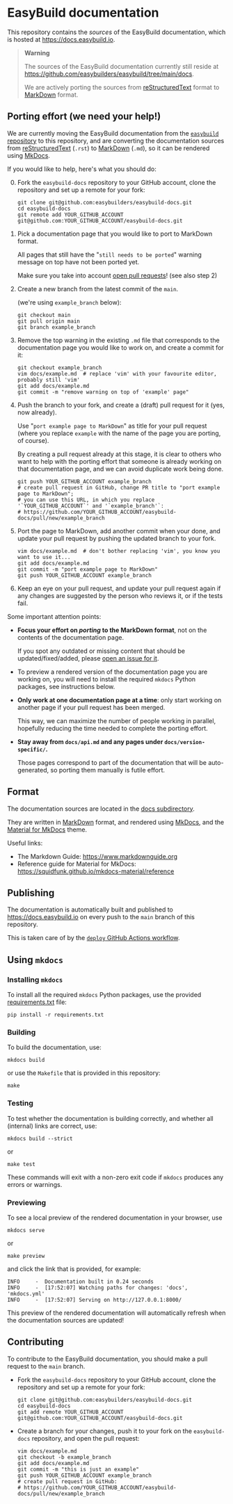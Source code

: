 # EasyBuild documentation

This repository contains the *sources* of the EasyBuild documentation, which is hosted at <https://docs.easybuild.io>.

> **Warning**
> 
> The sources of the EasyBuild documentation currently still reside at <https://github.com/easybuilders/easybuild/tree/main/docs>.
>
> We are actively porting the sources from [reStructuredText](https://en.wikipedia.org/wiki/ReStructuredText) format
> to [MarkDown](https://daringfireball.net/projects/markdown) format.

## Porting effort (we need your help!)

We are currently moving the EasyBuild documentation from the [``easybuild`` repository](https://github.com/easybuilders/easybuild)
to this repository, and are converting the documentation sources from [reStructuredText](https://en.wikipedia.org/wiki/ReStructuredText) (``.rst``)
to [MarkDown](https://daringfireball.net/projects/markdown) (``.md``), so it can be rendered using [MkDocs](https://mkdocs.org).

If you would like to help, here's what you should do:

0) Fork the ``easybuild-docs`` repository to your GitHub account, clone the repository and set up a remote for your fork:

   ```shell
   git clone git@github.com:easybuilders/easybuild-docs.git
   cd easybuild-docs
   git remote add YOUR_GITHUB_ACCOUNT git@github.com:YOUR_GITHUB_ACCOUNT/easybuild-docs.git
   ```

1) Pick a documentation page that you would like to port to MarkDown format.

   All pages that still have the "`still needs to be ported`" warning message on top have not been ported yet.
   
   Make sure you take into account [open pull requests](https://github.com/easybuilders/easybuild-docs/pulls)! (see also step 2)
   
2) Create a new branch from the latest commit of the `main`.

   (we're using `example_branch` below):

   ```shell
   git checkout main
   git pull origin main
   git branch example_branch
   ```

3) Remove the top warning in the existing `.md` file that corresponds to the documentation page you would like to work on, and create a commit for it:

   ```shell
   git checkout example_branch
   vim docs/example.md  # replace 'vim' with your favourite editor, probably still 'vim'
   git add docs/example.md
   git commit -m "remove warning on top of 'example' page"
   ```

4) Push the branch to your fork, and create a (draft) pull request for it (yes, now already).

   Use "`port example page to MarkDown`" as title for your pull request
   (where you replace `example` with the name of the page you are porting, of course).

   By creating a pull request already at this stage, it is clear to others who want to help with the porting effort
   that someone is already working on that documentation page, and we can avoid duplicate work being done.
 
   ```shell
   git push YOUR_GITHUB_ACCOUNT example_branch
   # create pull request in GitHub, change PR title to "port example page to MarkDown";
   # you can use this URL, in which you replace '`YOUR_GITHUB_ACCOUNT`' and '`example_branch'`:
   # https://github.com/YOUR_GITHUB_ACCOUNT/easybuild-docs/pull/new/example_branch
   ```

5) Port the page to MarkDown, add another commit when your done, and update your pull request by pushing the updated branch to your fork.

   ```shell
   vim docs/example.md  # don't bother replacing 'vim', you know you want to use it...
   git add docs/example.md
   git commit -m "port example page to MarkDown"
   git push YOUR_GITHUB_ACCOUNT example_branch
   ```
 
6) Keep an eye on your pull request, and update your pull request again if any changes are suggested by the person who reviews it,
   or if the tests fail.

Some important attention points:

- **Focus your effort on *porting* to the MarkDown format**, not on the contents of the documentation page.

  If you spot any outdated or missing content that should be updated/fixed/added, please [open an issue for it](https://github.com/easybuilders/easybuild-docs/issues).

- To preview a rendered version of the documentation page you are working on, you will need to install the required `mkdocs` Python packages,
  see instructions below.

- **Only work at one documentation page at a time**: only start working on another page if your pull request has been merged.

  This way, we can maximize the number of people working in parallel, hopefully reducing the time needed to complete the porting effort.
  
- **Stay away from `docs/api.md` and any pages under `docs/version-specific/`.**

  Those pages correspond to part of the documentation that will be auto-generated, so porting them manually is futile effort.
  

## Format

The documentation sources are located in the [docs subdirectory](https://github.com/easybuilders/easybuild-docs/tree/main/docs).

They are written in [MarkDown](https://daringfireball.net/projects/markdown) format, and rendered using [MkDocs](https://www.mkdocs.org),
and the [Material for MkDocs](https://squidfunk.github.io/mkdocs-material) theme.

Useful links:

- The Markdown Guide: <https://www.markdownguide.org>
- Reference guide for Material for MkDocs: <https://squidfunk.github.io/mkdocs-material/reference>

## Publishing

The documentation is automatically built and published to <https://docs.easybuild.io> on every push to the `main` branch of this repository.

This is taken care of by the [`deploy` GitHub Actions workflow](https://github.com/easybuilders/easybuild-docs/tree/main/.github/workflows/deploy.yml).

## Using `mkdocs`

### Installing `mkdocs`

To install all the required `mkdocs` Python packages, use the provided [requirements.txt](https://github.com/easybuilders/easybuild-docs/tree/main/requirements.txt) file:

```shell
pip install -r requirements.txt
```

### Building

To build the documentation, use:

```shell
mkdocs build
```

or use the `Makefile` that is provided in this repository:

```shell
make
```

### Testing

To test whether the documentation is building correctly, and whether all (internal) links are correct, use:

```shell
mkdocs build --strict
```

or

```shell
make test
```

These commands will exit with a non-zero exit code if `mkdocs` produces any errors or warnings.

### Previewing

To see a local preview of the rendered documentation in your browser, use

```shell
mkdocs serve
```

or

```shell
make preview
```

and click the link that is provided, for example:

```shell
INFO     -  Documentation built in 0.24 seconds
INFO     -  [17:52:07] Watching paths for changes: 'docs', 'mkdocs.yml'
INFO     -  [17:52:07] Serving on http://127.0.0.1:8000/
```

This preview of the rendered documentation will automatically refresh when the documentation sources are updated!


## Contributing

To contribute to the EasyBuild documentation, you should make a pull request to the `main` branch.

- Fork the ``easybuild-docs`` repository to your GitHub account, clone the repository and set up a remote for your fork:

   ```shell
   git clone git@github.com:easybuilders/easybuild-docs.git
   cd easybuild-docs
   git add remote YOUR_GITHUB_ACCOUNT git@github.com:YOUR_GITHUB_ACCOUNT/easybuild-docs.git
   ```

- Create a branch for your changes, push it to your fork on the ``easybuild-docs`` repository, and open the pull request:

  ```shell
  vim docs/example.md
  git checkout -b example_branch
  git add docs/example.md
  git commit -m "this is just an example"
  git push YOUR_GITHUB_ACCOUNT example_branch
  # create pull request in GitHub:
  # https://github.com/YOUR_GITHUB_ACCOUNT/easybuild-docs/pull/new/example_branch
  ```
